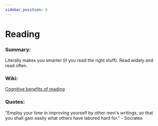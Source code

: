 ```yaml
---
sidebar_position: 6
---
```


# Reading

### Summary: 

Literally makes you smarter (if you read the right stuff). Read widely and read often.


### Wiki:

[Cognitive benefits of reading](https://en.wikipedia.org/wiki/Reading#Cognitive_benefits)

### Quotes:

"Employ your time in improving yourself by other men's writings, so that you shall gain easily what others have labored hard for." - Socrates




